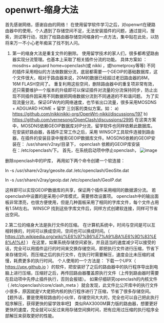 # openwrt-缩身大法
首先感谢网络，感谢自由的网络！
在使用留学软件学习之后，对openwrt在硬路由器中的使用，个人遇到了存储空间不足，无法安装插件的问题，通过提问，搜索，测试等行动，找到了给路由器存储空间缩身的一点方法，集中贴在此处，以防将来万一不小心老年痴呆了找不到人问。
1. 第一的缩身大法是重复文件的删除。
使用留学技术的家人们，很多都希望路由器实现分流管理。也基本上采取了相关插件分流的功能。 具体方案如 ： mosdns+ adguard home+openclash(或 nikki ，或hometproxy等等)
不同的插件采用相似的方法做数据分流，底层都需要一个GEOIP的基础数据库，这个文件很大，相对于路由器来说，20M的数据已经超过老旧路由器的8M，16M FLASH空间了。 重复利用这些空间，删除路由器中的重复项非常有效，还只需要维护一个版本的升级即可以保证插件对流量的分流保持同步，防止出现不同插件因采用不同数据把网络数据分流到不同通道的不和谐问题。
为了实现流量分流，保证GFW内的网络速度，也节省出口流量，很多采用MOSDNS + ADGUARD HOME + 留学 三剑客的类似方案。如：
 a) https://github.com/nikkinikki-org/OpenWrt-nikki/discussions/197
 b) https://github.com/vernesong/OpenClash/discussions/2995
在这类方案中，MOSDNS依赖GEOIP数据库对IP分流，留学软件也同样依赖此数据库。 在安装好路由器，各插件正常工作之后，采用 WINSCP工具软件连接到路由器，在插件的安装目录中搜索GEOIP数据库文件。MOSDNS依赖的GEOIP安装在：  /usr/share/v2ray/目录下，  openclash 依赖的GEOIP库安装在：/etc/openclash/下。 
 首先，在系统启动项中停止openclash，
![image](https://github.com/user-attachments/assets/16cc878c-627c-4c2b-a5c6-cd1381610a85)

删除openclash中的IP库， 再用如下两个命令创建一个软连接：

ln -s /usr/share/v2ray/geosite.dat    /etc/openclash/GeoSite.dat

ln -s /usr/share/v2ray/geoip.dat      /etc/openclash/GeoIP.dat

这样即可以实现GEOIP数据库的共享，保证两个插件采用相同的数据源分流。 若openclash中设置的是采用小IP库模式，需要修改设置项。
openclash中的输出面板非常漂亮，也很方便使用，但是几种面板采用了相同的字库文件，每个文件占用有1.5M左右。  WINSCP 找到这些字库文件后，同样方式创建软连接，同样可节省出空间。

2.第二位的缩身大法是执行文件的压缩。 
在计算机系统中，时间与空间是可以互相转换的，时间可以换成空间，空间也可以换成时间。（ https://zh.wikipedia.org/wiki/%E6%97%B6%E7%A9%BA%E6%9D%83%E8%A1%A1 ） 在这里，如果系统存储空间紧张，并且适当的速度减少可以接受的话，完全可以用插件运行的时间来交换存储空间，即把执行文件进行压缩，节省下来存储空间，而压缩之后的执行文件，在执行时需要解压，速度会比未压缩的减慢，耗费更多的执行时间。 
个人使用的一个方法是： 下载一个UPX（ https://upx.github.io ）的软件，把安装好了之后的路由器中的执行程序导出到电脑上进行压缩，压缩好之后，再传回路由器覆盖原执行文件（上传到路由器时需要在启动项中先停止插件执行，否则会报错）。  如果仔细研究openclash的内核文件（ /etc/openclash/core/clash_meta ）就会发现，此文件比公开库中的执行文件小很多，原因就是V大佬把内核的执行程序进行了压缩，节省了很多存储空间。【题外话，要是使用软路由的小伙伴，存储空间大大的，完全也可以自己把此执行程序解压，获得更快的留学效率吧】
类似RAX3000M算力版的路由器，想要更好更快的速度，完全就可以反过来用存储空间换时间，把有应用过压缩的执行程序全部解压来获取更好的性能。
